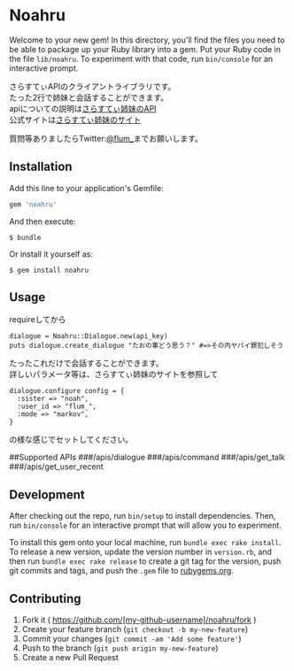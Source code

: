 # Noahru

Welcome to your new gem! In this directory, you'll find the files you need to be able to package up your Ruby library into a gem. Put your Ruby code in the file `lib/noahru`. To experiment with that code, run `bin/console` for an interactive prompt.

さらすてぃAPIのクライアントライブラリです。  
たった2行で姉妹と会話することができます。  
apiについての説明は[さらすてぃ姉妹のAPI](http://flum.pw/sarasty/api.php)  
公式サイトは[さらすてぃ姉妹のサイト](http://flum.pw/sarasty/)  

質問等ありましたらTwitter:[@flum_](https://twitter.com/flum_)までお願いします。


## Installation

Add this line to your application's Gemfile:

```ruby
gem 'noahru'
```

And then execute:

    $ bundle

Or install it yourself as:

    $ gem install noahru

## Usage

requireしてから

```
dialogue = Noahru::Dialogue.new(api_key)
puts dialogue.create_dialogue "たおの事どう思う？" #=>その内ヤバイ罪犯しそう
```

たったこれだけで会話することができます。   
詳しいパラメータ等は、さらすてぃ姉妹のサイトを参照して  
```
dialogue.configure config = {
  :sister => "noah",
  :user_id => "flum_",
  :mode => "markov",
}
```
の様な感じでセットしてください。

##Supported APIs
###/apis/dialogue
###/apis/command
###/apis/get_talk
###/apis/get_user_recent

## Development

After checking out the repo, run `bin/setup` to install dependencies. Then, run `bin/console` for an interactive prompt that will allow you to experiment.

To install this gem onto your local machine, run `bundle exec rake install`. To release a new version, update the version number in `version.rb`, and then run `bundle exec rake release` to create a git tag for the version, push git commits and tags, and push the `.gem` file to [rubygems.org](https://rubygems.org).

## Contributing

1. Fork it ( https://github.com/[my-github-username]/noahru/fork )
2. Create your feature branch (`git checkout -b my-new-feature`)
3. Commit your changes (`git commit -am 'Add some feature'`)
4. Push to the branch (`git push origin my-new-feature`)
5. Create a new Pull Request
